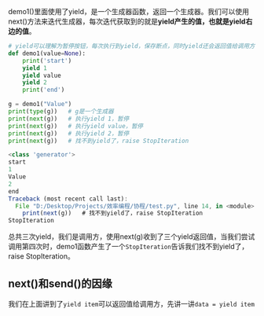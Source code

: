 demo1()里面使用了yield，是一个生成器函数，返回一个生成器。我们可以使用next()方法来迭代生成器，每次迭代获取到的就是**yield产生的值，也就是yield右边的值**。
```python
# yield可以理解为暂停按钮，每次执行到yield，保存断点，同时yield还会返回值给调用方
def demo1(value=None):
    print('start')
    yield 1
    yield value
    yield 2
    print('end')

g = demo1("Value")
print(type(g))   # g是一个生成器
print(next(g))   # 执行yield 1，暂停
print(next(g))   # 执行yield value，暂停
print(next(g))   # 执行yield 2，暂停
print(next(g))   # 找不到yield了，raise StopIteration
```

```javascript
<class 'generator'>
start
1
Value
2
end
Traceback (most recent call last):
  File "D:/Desktop/Projects/效率编程/协程/test.py", line 14, in <module>
    print(next(g))   # 找不到yield了，raise StopIteration
StopIteration
```

总共三次yield，我们是调用方，使用next(g)收到了三个yield返回值，当我们尝试调用第四次时，demo1函数产生了一个`StopIteration`告诉我们找不到yield了，raise StopIteration。

## next()和send()的因缘

我们在上面讲到了`yield item`可以返回值给调用方，先讲一讲`data = yield item`

